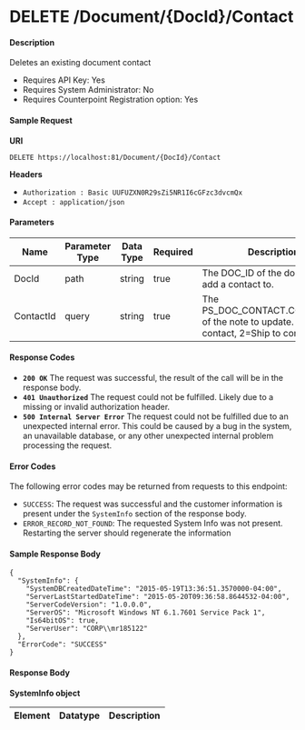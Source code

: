
# DELETE /Document/{DocId}/Contact

#### Description
Deletes an existing document contact

- Requires API Key: Yes
- Requires System Administrator: No
- Requires Counterpoint Registration option: Yes

#### Sample Request

**URI**

`DELETE https://localhost:81/Document/{DocId}/Contact`

**Headers**
- `Authorization : Basic UUFUZXN0R29sZi5NR1I6cGFzc3dvcmQx`
- `Accept : application/json`

#### Parameters
Name | Parameter Type | Data Type | Required | Description
---- | -------------- | --------- | -------- | -----------
DocId | path | string | true | The DOC_ID of the document to add a contact to.
ContactId | query | string | true | The PS_DOC_CONTACT.CONTACT_ID of the note to update. 1=Bill to contact, 2=Ship to contact

#### Response Codes
- **<code>200 OK</code>** The request was successful, the result of the call will be in the response body.
- **<code>401 Unauthorized</code>** The request could not be fulfilled. Likely due to a missing or invalid authorization header.
- **<code>500 Internal Server Error</code>** The request could not be fulfilled due to an unexpected internal error. This could be caused by a bug in the system, an unavailable database, or any other unexpected internal problem processing the request.
 
#### Error Codes
The following error codes may be returned from requests to this endpoint:
- `SUCCESS`: The request was successful and the customer information is present under the `SystemInfo` section of the response body.
- `ERROR_RECORD_NOT_FOUND`: The requested System Info was not present. Restarting the server should regenerate the information

#### Sample Response Body

```
{
  "SystemInfo": {
    "SystemDBCreatedDateTime": "2015-05-19T13:36:51.3570000-04:00",
    "ServerLastStartedDateTime": "2015-05-20T09:36:58.8644532-04:00",
    "ServerCodeVersion": "1.0.0.0",
    "ServerOS": "Microsoft Windows NT 6.1.7601 Service Pack 1",
    "Is64bitOS": true,
    "ServerUser": "CORP\\mr185122"
  },
  "ErrorCode": "SUCCESS"
}
```

#### Response Body

**SystemInfo object**

Element | Datatype | Description
------- | -------- | -----------


